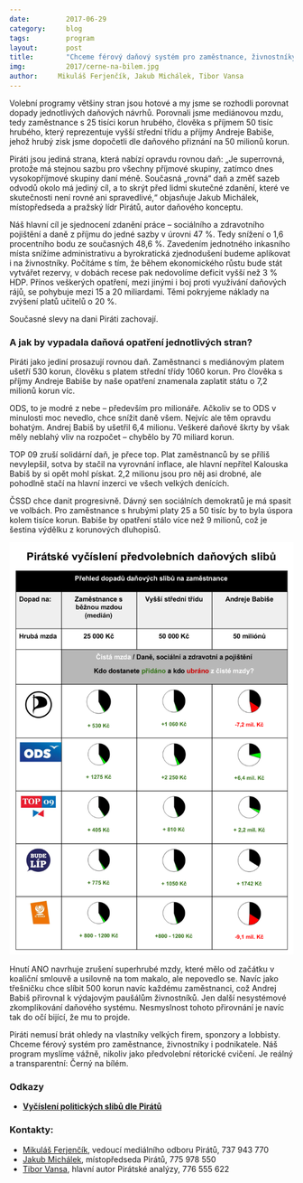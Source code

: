 ```yaml
---
date:         2017-06-29
category:     blog
tags:         program
layout:       post
title:        "Chceme férový daňový systém pro zaměstnance, živnostníky i podnikatele."
img:          2017/cerne-na-bilem.jpg
author:     Mikuláš Ferjenčík, Jakub Michálek, Tibor Vansa
---
```


Volební programy většiny stran jsou hotové a my jsme se rozhodli porovnat dopady jednotlivých daňových návrhů. Porovnali jsme mediánovou mzdu, tedy zaměstnance s 25 tisíci korun hrubého, člověka s příjmem 50 tisíc hrubého, který reprezentuje vyšší střední třídu a příjmy Andreje Babiše, jehož hrubý zisk jsme dopočetli dle daňového přiznání na 50 milionů korun.

Piráti jsou jediná strana, která nabízí opravdu rovnou daň: „Je superrovná, protože má stejnou sazbu pro všechny příjmové skupiny, zatímco dnes vysokopříjmové skupiny daní méně. Současná „rovná“ daň a změť sazeb odvodů okolo má jediný cíl, a to skrýt před lidmi skutečné zdanění, které ve skutečnosti není rovné ani spravedlivé,“ objasňuje Jakub Michálek, místopředseda a pražský lídr Pirátů, autor daňového konceptu.

Náš hlavní cíl je sjednocení zdanění práce – sociálního a zdravotního pojištění a daně z příjmu do jedné sazby v úrovni 47 %. Tedy snížení o 1,6 procentního bodu ze současných 48,6 %. Zavedením jednotného inkasního místa snížíme administrativu a byrokratická zjednodušení budeme aplikovat i na živnostníky. Počítáme s tím, že během ekonomického růstu bude stát vytvářet rezervy, v dobách recese pak nedovolíme deficit vyšší než 3 % HDP. Přínos veškerých opatření, mezi jinými i boj proti využívání daňových rájů, se pohybuje mezi 15 a 20 miliardami. Těmi pokryjeme náklady na zvýšení platů učitelů o 20 %.

Současné slevy na dani Piráti zachovají.

### A jak by vypadala daňová opatření jednotlivých stran?

Piráti jako jediní prosazují rovnou daň. Zaměstnanci s mediánovým platem ušetří 530 korun, člověku s platem střední třídy 1060 korun. Pro člověka s příjmy Andreje Babiše by naše opatření znamenala zaplatit státu o 7,2 milionů korun víc.

ODS, to je modré z nebe – především pro milionáře. Ačkoliv se to ODS v minulosti moc nevedlo, chce snížit daně všem. Nejvíc ale těm opravdu bohatým. Andrej Babiš by ušetřil 6,4 milionu. Veškeré daňové škrty by však měly neblahý vliv na rozpočet – chybělo by 70 miliard korun.

TOP 09 zruší solidární daň, je přece top. Plat zaměstnanců by se příliš nevylepšil, sotva by stačil na vyrovnání inflace, ale hlavní nepřítel Kalouska Babiš by si opět mohl pískat. 2,2 milionu jsou pro něj asi drobné, ale pohodlně stačí na hlavní inzerci ve všech velkých denících.

ČSSD chce danit progresivně. Dávný sen sociálních demokratů je má spasit ve volbách. Pro zaměstnance s hrubými platy 25 a 50 tisíc by to byla úspora kolem tisíce korun. Babiše by opatření stálo více než 9 milionů, což je šestina výdělku z korunových dluhopisů.

[![Vyčíslení politických slibů](/assets/img/articles/2017/vycisleni.png "Vyčíslení – jaké dopady budou mít daňové sliby hlavních politických stran?")](https://github.com/pirati-web/pirati.cz/blob/gh-pages/assets/pdf/porovnani-dani.pdf)

Hnutí ANO navrhuje zrušení superhrubé mzdy, které mělo od začátku v koaliční smlouvě a usilovně na tom makalo, ale nepovedlo se. Navíc jako třešničku chce slíbit 500 korun navíc každému zaměstnanci, což Andrej Babiš přirovnal k výdajovým paušálům živnostníků. Jen další nesystémové zkomplikování daňového systému. Nesmyslnost tohoto přirovnání je navíc tak do očí bijící, že mu to projde.

Piráti nemusí brát ohledy na vlastníky velkých firem, sponzory a lobbisty. Chceme férový systém pro zaměstnance, živnostníky i podnikatele. Náš program myslíme vážně, nikoliv jako předvolební rétorické cvičení. Je reálný a transparentní: Černý na bílém.

### Odkazy

* **[Vyčíslení politických slibů dle Pirátů](https://github.com/pirati-web/pirati.cz/blob/gh-pages/assets/pdf/porovnani-dani.pdf)**

### Kontakty:

* [Mikuláš Ferjenčík](https://www.pirati.cz/lide/mikulas-ferjencik/), vedoucí mediálního odboru Pirátů, 737 943 770
* [Jakub Michálek](https://www.pirati.cz/lide/jakub-michalek/), místopředseda Pirátů, 775 978 550
* [Tibor Vansa](https://www.pirati.cz/lide/tibor-vansa/), hlavní autor Pirátské analýzy, 776 555 622
